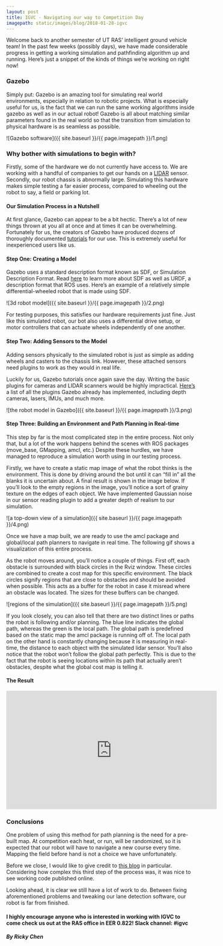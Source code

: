 ```yaml
---
layout: post
title: IGVC - Navigating our way to Competition Day
imagepath: static/images/blog/2018-01-28-igvc
---
```


Welcome back to another semester of UT RAS’ intelligent ground vehicle team! In the past few weeks (possibly days), we have made considerable progress in getting a working simulation and pathfinding algorithm up and running. Here’s just a snippet of the kinds of things we’re working on right now!

### Gazebo

Simply put: Gazebo is an amazing tool for simulating real world environments, especially in relation to robotic projects. What is especially useful for us, is the fact that we can run the same working algorithms inside gazebo as well as in our actual robot! Gazebo is all about matching similar parameters found in the real world so that the transition from simulation to physical hardware is as seamless as possible.

![Gazebo software]({{ site.baseurl }}/{{ page.imagepath }}/1.png)

### Why bother with simulations to begin with?

Firstly, some of the hardware we do not currently have access to. We are working with a handful of companies to get our hands on a [LIDAR](https://news.voyage.auto/an-introduction-to-lidar-the-key-self-driving-car-sensor-a7e405590cff) sensor. Secondly, our robot chassis is abnormally large. Simulating this hardware makes simple testing a far easier process, compared to wheeling out the robot to say, a field or parking lot.

#### Our Simulation Process in a Nutshell

At first glance, Gazebo can appear to be a bit hectic. There’s a lot of new things thrown at you all at once and at times it can be overwhelming. Fortunately for us, the creators of Gazebo have produced dozens of thoroughly documented [tutorials](http://gazebosim.org/tutorials) for our use. This is extremely useful for inexperienced users like us.

#### Step One: Creating a Model

Gazebo uses a standard description format known as SDF, or Simulation Description Format. Read [here](http://gazebosim.org/tutorials/?tut=ros_urdf) to learn more about SDF as well as URDF, a description format that ROS uses. Here’s an example of a relatively simple differential-wheeled robot that is made using SDF.

![3d robot model]({{ site.baseurl }}/{{ page.imagepath }}/2.png)

For testing purposes, this satisfies our hardware requirements just fine. Just like this simulated robot, our bot also uses a differential drive setup, or motor controllers that can actuate wheels independently of one another.

#### Step Two: Adding Sensors to the Model

Adding sensors physically to the simulated robot is just as simple as adding wheels and casters to the chassis link. However, these attached sensors need plugins to work as they would in real life.

Luckily for us, Gazebo tutorials once again save the day. Writing the basic plugins for cameras and LIDAR scanners would be highly impractical. [Here’s](http://gazebosim.org/tutorials?tut=ros_gzplugins) a list of all the plugins Gazebo already has implemented, including depth cameras, lasers, IMUs, and much more. 

![the robot model in Gazebo]({{ site.baseurl }}/{{ page.imagepath }}/3.png)

#### Step Three: Building an Environment and Path Planning in Real-time

This step by far is the most complicated step in the entire process. Not only that, but a lot of the work happens behind the scenes with ROS packages (move_base, GMapping, amcl, etc.) Despite these hurdles, we have managed to reproduce a simulation worth using in our testing process.

Firstly, we have to create a static map image of what the robot thinks is the environment. This is done by driving around the bot until it can “fill in” all the blanks it is uncertain about. A final result is shown in the image below. If you’ll look to the empty regions in the image, you’ll notice a sort of grainy texture on the edges of each object. We have implemented Gaussian noise in our sensor reading plugin to add a greater depth of realism to our simulation.

![a top-down view of a simulation]({{ site.baseurl }}/{{ page.imagepath }}/4.png)

Once we have a map built, we are ready to use the amcl package and global/local path planners to navigate in real time. The following gif shows a visualization of this entire process. 

As the robot moves around, you’ll notice a couple of things. First off, each obstacle is surrounded with black circles in the Rviz window. These circles are combined to create a cost map for this specific environment. The black circles signify regions that are close to obstacles and should be avoided when possible. This acts as a buffer for the robot in case it misread where an obstacle was located. The sizes for these buffers can be changed.

![regions of the simulation]({{ site.baseurl }}/{{ page.imagepath }}/5.png)

If you look closely, you can also tell that there are two distinct lines or paths the robot is following and/or planning. The blue line indicates the global path, whereas the green is the local path. The global path is predefined based on the static map the amcl package is running off of. The local path on the other hand is constantly changing because it is measuring in real-time, the distance to each object with the simulated lidar sensor. You’ll also notice that the robot won’t follow the global path perfectly. This is due to the fact that the robot is seeing locations within its path that actually aren’t obstacles, despite what the global cost map is telling it. 

#### The Result

<iframe width="560" height="315" src="https://www.youtube-nocookie.com/embed/8IBZ89x26DI?rel=0" frameborder="0" allow="autoplay; encrypted-media" allowfullscreen></iframe>

### Conclusions
One problem of using this method for path planning is the need for a pre-built map. At competition each heat, or run, will be randomized, so it is expected that our robot will have to navigate a new course every time. Mapping the field before hand is not a choice we have unfortunately.

Before we close, I would like to give credit to [this blog](http://moorerobots.com/blog) in particular. Considering how complex this third step of the process was, it was nice to see working code published online.

Looking ahead, it is clear we still have a lot of work to do. Between fixing aforementioned problems and tweaking our lane detection software, our robot is far from finished. 

#### I highly encourage anyone who is interested in working with IGVC to come check us out at the RAS office in EER 0.822! Slack channel: #igvc

##### By Ricky Chen
